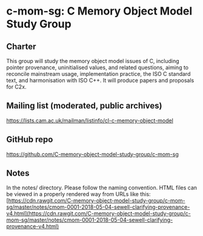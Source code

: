 # c-mom-sg: C Memory Object Model Study Group

Charter
-------
This group will study the memory object model issues of C, including
pointer provenance, uninitialised values, and related questions,
aiming to reconcile mainstream usage, implementation practice, the ISO
C standard text, and harmonisation with ISO C++. It will produce
papers and proposals for C2x.


Mailing list (moderated, public archives)
-----------------------------------------
https://lists.cam.ac.uk/mailman/listinfo/cl-c-memory-object-model


GitHub repo
-----------
https://github.com/C-memory-object-model-study-group/c-mom-sg


Notes
-----
In the notes/ directory.  Please follow the naming convention.
HTML files can be viewed in a properly rendered way from URLs like this:
[https://cdn.rawgit.com/C-memory-object-model-study-group/c-mom-sg/master/notes/cmom-0001-2018-05-04-sewell-clarifying-provenance-v4.html](https://cdn.rawgit.com/C-memory-object-model-study-group/c-mom-sg/master/notes/cmom-0001-2018-05-04-sewell-clarifying-provenance-v4.html)